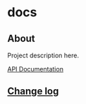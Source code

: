 # docs

## About

Project description here.

[API Documentation](docs/source/api.md)

## [Change log](CHANGELOG.md)
